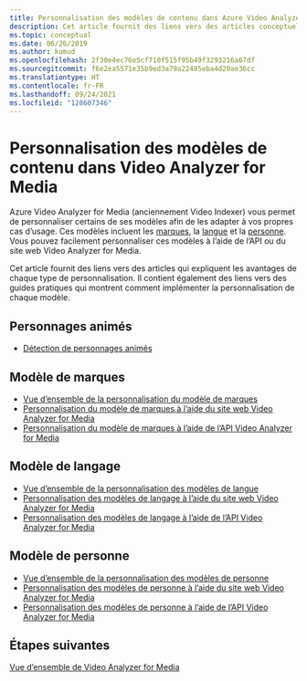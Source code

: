 ```yaml
---
title: Personnalisation des modèles de contenu dans Azure Video Analyzer for Media (anciennement Video Indexer)
description: Cet article fournit des liens vers des articles conceptuels qui expliquent les avantages de chaque type de personnalisation. Il contient également des liens vers des guides pratiques qui montrent comment implémenter la personnalisation de chaque modèle.
ms.topic: conceptual
ms.date: 06/26/2019
ms.author: kumud
ms.openlocfilehash: 2f30e4ec76e5cf710f515f95b49f3293216a67df
ms.sourcegitcommit: f6e2ea5571e35b9ed3a79a22485eba4d20ae36cc
ms.translationtype: HT
ms.contentlocale: fr-FR
ms.lasthandoff: 09/24/2021
ms.locfileid: "128607346"
---
```

# <a name="customizing-content-models-in-video-analyzer-for-media"></a>Personnalisation des modèles de contenu dans Video Analyzer for Media

Azure Video Analyzer for Media (anciennement Video Indexer) vous permet de personnaliser certains de ses modèles afin de les adapter à vos propres cas d’usage. Ces modèles incluent les [marques](customize-brands-model-overview.md), la [langue](customize-language-model-overview.md) et la [personne](customize-person-model-overview.md). Vous pouvez facilement personnaliser ces modèles à l’aide de l’API ou du site web Video Analyzer for Media.

Cet article fournit des liens vers des articles qui expliquent les avantages de chaque type de personnalisation. Il contient également des liens vers des guides pratiques qui montrent comment implémenter la personnalisation de chaque modèle.

## <a name="animated-characters"></a>Personnages animés

* [Détection de personnages animés](animated-characters-recognition.md)

## <a name="brands-model"></a>Modèle de marques

* [Vue d’ensemble de la personnalisation du modèle de marques](customize-brands-model-overview.md)
* [Personnalisation du modèle de marques à l’aide du site web Video Analyzer for Media](customize-brands-model-with-website.md)
* [Personnalisation du modèle de marques à l’aide de l’API Video Analyzer for Media](customize-brands-model-with-api.md)
 
## <a name="language-model"></a>Modèle de langage

* [Vue d’ensemble de la personnalisation des modèles de langue](customize-language-model-overview.md)
* [Personnalisation des modèles de langage à l’aide du site web Video Analyzer for Media](customize-language-model-with-website.md)
* [Personnalisation des modèles de langage à l’aide de l’API Video Analyzer for Media](customize-language-model-with-api.md)
 
## <a name="person-model"></a>Modèle de personne

* [Vue d’ensemble de la personnalisation des modèles de personne](customize-person-model-overview.md)
* [Personnalisation des modèles de personne à l’aide du site web Video Analyzer for Media](customize-person-model-with-website.md)
* [Personnalisation des modèles de personne à l’aide de l’API Video Analyzer for Media](customize-person-model-with-api.md)

## <a name="next-steps"></a>Étapes suivantes

[Vue d’ensemble de Video Analyzer for Media](video-indexer-overview.md)
